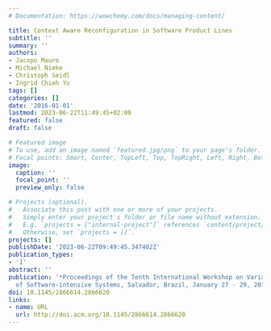 ```yaml
---
# Documentation: https://wowchemy.com/docs/managing-content/

title: Context Aware Reconfiguration in Software Product Lines
subtitle: ''
summary: ''
authors:
- Jacopo Mauro
- Michael Nieke
- Christoph Seidl
- Ingrid Chieh Yu
tags: []
categories: []
date: '2016-01-01'
lastmod: 2023-06-22T11:49:45+02:00
featured: false
draft: false

# Featured image
# To use, add an image named `featured.jpg/png` to your page's folder.
# Focal points: Smart, Center, TopLeft, Top, TopRight, Left, Right, BottomLeft, Bottom, BottomRight.
image:
  caption: ''
  focal_point: ''
  preview_only: false

# Projects (optional).
#   Associate this post with one or more of your projects.
#   Simply enter your project's folder or file name without extension.
#   E.g. `projects = ["internal-project"]` references `content/project/deep-learning/index.md`.
#   Otherwise, set `projects = []`.
projects: []
publishDate: '2023-06-22T09:49:45.347402Z'
publication_types:
- '1'
abstract: ''
publication: '*Proceedings of the Tenth International Workshop on Variability Modelling
  of Software-intensive Systems, Salvador, Brazil, January 27 - 29, 2016*'
doi: 10.1145/2866614.2866620
links:
- name: URL
  url: http://doi.acm.org/10.1145/2866614.2866620
---
```

